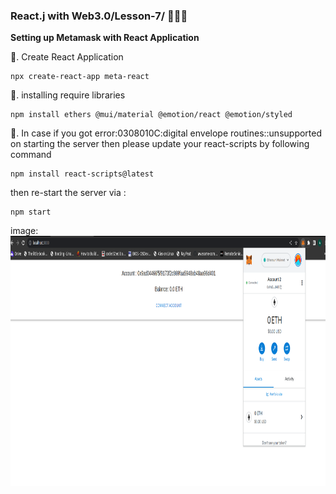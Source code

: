 ### React.j with Web3.0/Lesson-7/ 🧑🏼‍💻

**Setting up Metamask with React Application**

📌. Create React Application

```
npx create-react-app meta-react
```

📌. installing require libraries

```
npm install ethers @mui/material @emotion/react @emotion/styled
```

📌. In case if you got  error:0308010C:digital envelope routines::unsupported on starting the server then please update your react-scripts by following command

```
npm install react-scripts@latest
```

then re-start the server via : 

```
npm start
```

image: 
<img src="./public/ss.png" style="width: 600px; height: 400px"  />